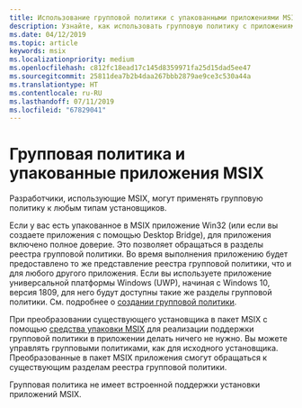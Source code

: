 ```yaml
---
title: Использование групповой политики с упакованными приложениями MSIX
description: Узнайте, как использовать групповую политику с приложениями, преобразованными в пакет MSIX
ms.date: 04/12/2019
ms.topic: article
keywords: msix
ms.localizationpriority: medium
ms.openlocfilehash: c812fc18ead17c145d8359971fa25d15dad5ee47
ms.sourcegitcommit: 25811dea7b2b4daa267bbb2879ae9ce3c530a44a
ms.translationtype: HT
ms.contentlocale: ru-RU
ms.lasthandoff: 07/11/2019
ms.locfileid: "67829041"
---
```

# <a name="group-policy-and-msix-packaged-apps"></a>Групповая политика и упакованные приложения MSIX

Разработчики, использующие MSIX, могут применять групповую политику к любым типам установщиков.

Если у вас есть упакованное в MSIX приложение Win32 (или если вы создаете приложения с помощью Desktop Bridge), для приложения включено полное доверие. Это позволяет обращаться в разделы реестра групповой политики. Во время выполнения приложению будет предоставлено то же представление реестра групповой политики, что и для любого другого приложения. Если вы используете приложение универсальной платформы Windows (UWP), начиная с Windows 10, версия 1809, для него будут доступны такие же разделы групповой политики. См. подробнее о [создании групповой политики](https://docs.microsoft.com/openspecs/windows_protocols/ms-gpreg/834da877-264f-4589-9b80-b6b012c8edc3).

При преобразовании существующего установщика в пакет MSIX с помощью [средства упаковки MSIX](mpt-overview.md) для реализации поддержки групповой политики в приложении делать ничего не нужно. Вы можете управлять групповыми политиками, как для исходного установщика. Преобразованные в пакет MSIX приложения смогут обращаться к существующим разделам реестра групповой политики. 

Групповая политика не имеет встроенной поддержки установки приложений MSIX. 
